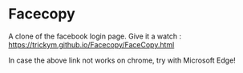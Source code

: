 # Facecopy
A clone of the facebook login page. Give it a watch : https://trickym.github.io/Facecopy/FaceCopy.html

In case the above link not works on chrome, try with Microsoft Edge! 

